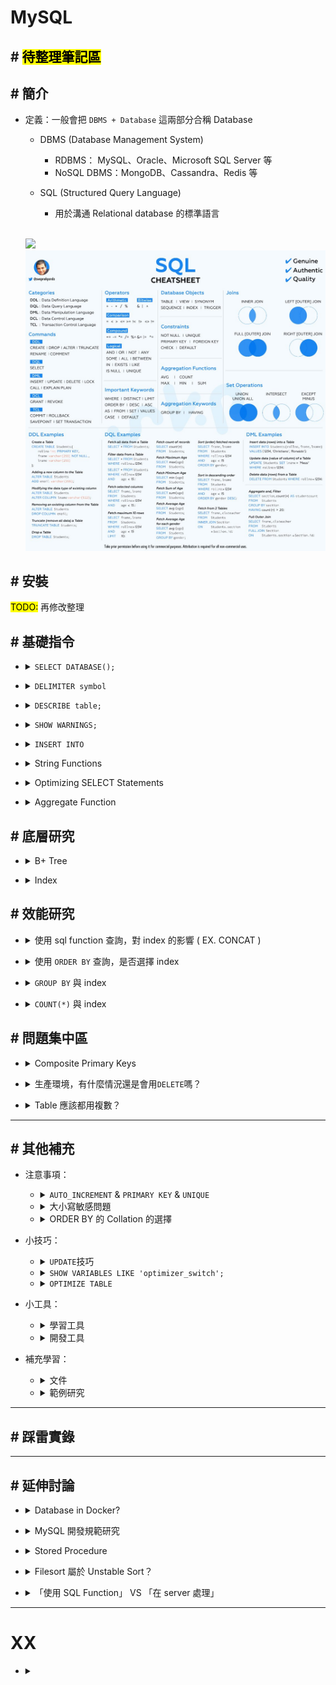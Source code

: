 ##### <!-- 收起 -->

<!----------- ref start ----------->

[Optimizing SELECT Statements]: https://dev.mysql.com/doc/refman/8.0/en/select-optimization.html
[Aggregate Function]: https://dev.mysql.com/doc/refman/8.0/en/aggregate-functions-and-modifiers.html
[String Functions]: https://dev.mysql.com/doc/refman/8.0/en/string-functions.html
[MySQL DOC: Character Sets, Collations, Unicode]: https://dev.mysql.com/doc/refman/8.0/en/charset.html
[What is the sorting algorithm behind ORDER BY query in MySQL?]: https://www.pankajtanwar.in/blog/what-is-the-sorting-algorithm-behind-order-by-query-in-mysql
[MySQL：排序（filesort）詳細解析]: https://zhuanlan.zhihu.com/p/101921329
[MySQL DOC: SELECT Statement]: https://dev.mysql.com/doc/refman/8.0/en/select.html
[MySQL DOC: ORDER BY Optimization]: https://dev.mysql.com/doc/refman/8.0/en/order-by-optimization.html
[Optimize Table 整理 MySQL 表空間]: https://www.796t.com/content/1545213008.html
[圖解｜索引覆蓋、索引下推以及如何避免索引失效]: https://zhuanlan.zhihu.com/p/481750465
[資料庫索引深入淺出(二)]: https://isdaniel.github.io/dbindex-2/
[MySQL 覆蓋索引詳解]: https://juejin.cn/post/6844903967365791752
[MySQL 面試：談談你對聚簇索引的理解]: https://blog.csdn.net/zhizhengguan/article/details/120834883?ops_request_misc=%257B%2522request%255Fid%2522%253A%2522168785250216800182784361%2522%252C%2522scm%2522%253A%252220140713.130102334..%2522%257D&request_id=168785250216800182784361&biz_id=0&utm_medium=distribute.pc_search_result.none-task-blog-2~all~top_click~default-2-120834883-null-null.142^v88^koosearch_v1,239^v2^insert_chatgpt&utm_term=%E8%81%9A%E7%B0%87%E7%B4%A2%E5%BC%95&spm=1018.2226.3001.4187
[詳解聚簇索引]: https://blog.csdn.net/crazzy_lp/article/details/84650621?ops_request_misc=&request_id=&biz_id=102&utm_term=%E8%81%9A%E7%B0%87%E7%B4%A2%E5%BC%95&utm_medium=distribute.pc_search_result.none-task-blog-2~all~sobaiduweb~default-1-84650621.142^v88^koosearch_v1,239^v2^insert_chatgpt&spm=1018.2226.3001.4187
[MySQL 底層為什麼要選用 B+樹作為索引的數據結構呢？]: https://blog.csdn.net/cckevincyh/article/details/119003282?spm=1001.2014.3001.5501
[平衡二叉樹、B 樹、B+樹、B*樹理解其中一種你就都明白了]: https://zhuanlan.zhihu.com/p/27700617
[資料庫層的核心 - 索引結構演化論 B+樹]: https://mark-lin.com/posts/20190911/
[聚簇索引]: https://blog.csdn.net/taoqilin/article/details/121230649?ops_request_misc=%257B%2522request%255Fid%2522%253A%2522168785250216800182784361%2522%252C%2522scm%2522%253A%252220140713.130102334..%2522%257D&request_id=168785250216800182784361&biz_id=0&utm_medium=distribute.pc_search_result.none-task-blog-2~all~top_positive~default-1-121230649-null-null.142^v88^koosearch_v1,239^v2^insert_chatgpt&utm_term=%E8%81%9A%E7%B0%87%E7%B4%A2%E5%BC%95&spm=1018.2226.3001.4187
[MySQL 開發規範參考]: https://mp.weixin.qq.com/s?__biz=MzUzNzAzMTc3MA==&mid=2247484130&idx=1&sn=4bae9fdac414a5ee3157b2f9d94f5592&scene=21#wechat_redirect
[Should You Run Your Database in Docker?]: https://vsupalov.com/database-in-docker/

<!------------ ref end ------------>

# MySQL

## # <mark>待整理筆記區</mark>

## # 簡介

- 定義：一般會把 `DBMS + Database` 這兩部分合稱 Database

  - DBMS (Database Management System)

    - RDBMS： MySQL、Oracle、Microsoft SQL Server 等
    - NoSQL DBMS：MongoDB、Cassandra、Redis 等

  - SQL (Structured Query Language)
    - 用於溝通 Relational database 的標準語言

  <br>

  ![](https://i.imgur.com/KydSI1d.png)
  ![](./src/image/SQL_cheat_sheet.jpeg)

## # 安裝

<mark>TODO:</mark> 再修改整理

<!-- - 以`Homebrew`安裝
- 以`docker`啟動
- `mysql_secure_installation`進行安全設置

  - 設定每次連線所需的密碼
  - 設定是否開放遠端連線 --NO-> 只能在本機連線
  - 設定是否開放 test user --NO-> 只能用 root 連線

- `mysql -u root -p`進入 MySQL 介面

  - `-u <user>`：以該 user 身份執行
  - `-p`：輸入密碼

- chatGPT ref
  ![](https://i.imgur.com/1uue1fp.png)
  ![](https://i.imgur.com/58eyRt2.png)
  ![](https://i.imgur.com/vmIzzV0.png) -->

## # 基礎指令

<!-- SELECT DATABASE(); -->

- <details close>
  <summary><code>SELECT DATABASE();</code></summary>

  - 查詢目前正在 use 的 DB

  </details>

<!-- DELIMITER symbol -->

- <details close>
  <summary><code>DELIMITER symbol</code></summary>

  - 更改結尾的符號
  - 當前環境生效，若 exit 再回來則回覆成 `;`

  ```sql
  # EX. 原本用 ; 結尾
  > SELECT * FROM users;

  # 改成用 # 結尾
  > DELIMITER #
  > SELECT * FROM users#

  # exit 後恢復 ;
  > exit
  $ mysql -r root -p
  > SELECT * FROM users;
  ```

  </details>

<!-- DESCRIBE table; -->

- <details close>
  <summary><code>DESCRIBE table;</code></summary>

  - 秀出該 table 的樣貌

  </details>

<!-- SHOW WARNINGS; -->

- <details close>
  <summary><code>SHOW WARNINGS;</code></summary>

  - 列出上一個操作所造成的 Error 或 Warning

  </details>

<!-- INSERT INTO -->

- <details close>
  <summary><code>INSERT INTO</code></summary>

  - `INSERT INTO table(col1, col2) VALUES(col1, col2);`，是按照順序來進行配對 column

  </details>

<!-- String Functions -->

- <details close>
  <summary>String Functions</summary>

  - [String Functions]

  - `CONCAT`、`CONCAT_WS`、`SUBSTR`、`REPLACE`、`REVERSE`、`CHAR_LENGTH`、`LOWER`、`UPPER`

  </details>

<!-- Optimizing SELECT Statements -->

- <details close>
  <summary>Optimizing SELECT Statements</summary>

  - [Optimizing SELECT Statements]

  <!-- ORDER BY -->

  - <details close>
    <summary><code>ORDER BY</code></summary>

    - `DESC` 降冪 (預設為升冪)

      - 排序方式從 升冪 改為 降冪
      - EX. `SELECT * FROM employees ORDER BY salary DESC;`

    - `ORDER BY 1`

      - 依照 SELECT 的第一項 (EX. name) 來排序
      - EX. `SELECT name, salary FROM employees ORDER BY 1;`

    </details>

  <!-- LIMIT -->

  - <details close>
    <summary><code>LIMIT</code></summary>

    - 可用 `18446744073709551615` 確保列出 LIMIT 後全部內容
    - EX. `SELECT * FROM tbl LIMIT 95,18446744073709551615;`
    - REF: [MySQL DOC: SELECT Statement]

    </details>

  <!-- LIKE -->

  - <details close>
    <summary><code>LIKE</code></summary>

    - `%` 省略

      - EX. `SELECT * FROM users LIKE "%A";`

    - `_` 省略數量，有幾個 `_` 就代表幾個 char

      - EX. `SELECT * FROM users LIKE "__A";`

    - `BINARY`

      - 可以區分大小寫
      - EX. `SELECT * FROM users WHERE name LIKE BINARY 'J%';`

    </details>

  </details>

<!-- Aggregate Function -->

- <details close>
  <summary>Aggregate Function</summary>

  - [Aggregate Function]

  - `COUNT`、`DISTINCT`、`SUM`、`MAX`、`MIN`、`AVG`

  <!-- GROUP BY -->

  - <details close>
    <summary><code>GROUP BY</code></summary>

    - `HAVING`：類似於 `GROUP BY` 的 `WHERE`

    </details>

  </details>

## # 底層研究

<!-- B+ Tree -->

- <details close>
  <summary>B+ Tree</summary>

  - 因為資料庫存在 disk，選擇的重點在減少 I/O

    - 減少階數，減少 I/O
    - 盡量將每個 node 大小調整在 disk 的一個 block (EX. 4KB, 16KB..etc)，以減少 I/O
    - 盡量整理整齊，能放在同一個 block 以減少 I/O

  - 按順序連結，使順序遍歷更快

  - REF

    - [資料庫層的核心 - 索引結構演化論 B+樹]
    - [平衡二叉樹、B 樹、B+樹、B*樹理解其中一種你就都明白了]
    - [MySQL 底層為什麼要選用 B+樹作為索引的數據結構呢？]

  </details>

<!-- Index -->

- <details close>
  <summary>Index</summary>

  <!-- Clustered Index -->

  - <details close>
    <summary>Clustered Index</summary>

    - 一個 table 只能有一個 Clustered Index，所以應該慎選要給哪個 key 用，以發揮最大效能利益
    - key 選擇要點：不會改、常查詢、容量小、插入順序為遞增、重複率低

    - REF

      - [聚簇索引]
      - [詳解聚簇索引]
      - [MySQL 面試：談談你對聚簇索引的理解]

    </details>

  <!-- Covering Index -->

  - <details close>
    <summary>Covering Index</summary>

    - 前提要是 Clustered Index
    - 讓 index 中包含一些資料，使得查詢時可以直接從 index 取得資料
    - REF

      - [MySQL 覆蓋索引詳解]

    </details>

  <!-- Filter Index -->

  - <details close>
    <summary>Filter Index</summary>

    - 特化的 Covering Index，可以設定在 index 中存入的 Col，只符合特定條件的 value 才存入（並非所有的 Row 都存）
    - REF

      - [資料庫索引深入淺出(二)]

    </details>

  <!-- ICP (Index Condition Pushdown) -->

  - <details close>
    <summary>ICP (Index Condition Pushdown)</summary>

    - 索引條件下推（Index Condition Pushdown，ICP）
    - 過濾的動作由下層的存儲引擎層通過使用索引來完成，而不需要上推到 Server 層進行處理
    - 預設開啟

    </details>

  <!-- 其他 -->

  - <details close>
    <summary>其他</summary>

    - 需了解優化器自動選擇 index 的規則，自動選擇的並非一定就是最高效的，而是選擇 Cost Base Optimizer 最小的
    - 有時需把多餘的 index 刪除，才能讓其選中更高效的那一個 index
    - 優化器會將 possible_keys 都試一遍，因此一個查詢若有太多 possible_keys，也會變慢
    - 若在條件式中對 key 做運算，則會讓 index 失效。雖然新增了「函數索引」，但也是多建立一個 index

    </details>

  - REF: [圖解｜索引覆蓋、索引下推以及如何避免索引失效]

  </details>

## # 效能研究

<!-- 使用 sql function 查詢，對 index 的影響 ( EX. CONCAT ) -->

- <details close>
  <summary>使用 sql function 查詢，對 index 的影響 ( EX. CONCAT )</summary>

  - 用 `SELECT CONCAT(a, b)`，不影響是否使用 index
  - 用 `WHERE CONCAT(a, b)=""`，則無法直接使用 index 快速查詢
  - 也可以另外建一個 `CONCAT(a, b)` 的 index

  ![Index_vs_CONCAT.png](./src/image/Index_vs_CONCAT.png)

  - 數據解析：
    - type index 會進行 whole index 掃描
    - type ref 直接二分法搜尋該 index

  </details>

<!-- 使用 `ORDER BY` 查詢，是否選擇 index -->

- <details close><summary>使用 <code>ORDER BY</code> 查詢，是否選擇 index</summary>

  - REF: [MySQL DOC: ORDER BY Optimization]

  - 如果需要再去查全表，則不會使用 index，而是重新對資料做排序

  ![Index_VS_OrderBy1.png](./src/image/Index_VS_OrderBy1.png)

  - 若加上 WHERE 只取得某個區間，會依照區間大小選用 index。區間需要多小？

  ![Index_VS_OrderBy2.png](./src/image/Index_VS_OrderBy2.png)

  </details>

<!-- GROUP BY 與 index -->

- <details close>
  <summary><code>GROUP BY</code> 與 index</summary>

  - `GROUP BY` 沒有 index 可以用時，會 `Using temporary`，創建一個臨時表

  </details>

<!-- COUNT(*) 與 index -->

- <details close>
  <summary><code>COUNT(*)</code> 與 index</summary>

  - 避免 `COUNT(*)` 的原因是因為 `*` 無法使用 covering index，而會導致全表掃描

  </details>

## # 問題集中區

<!-- Composite Primary Keys -->

- <details close>
  <summary>Composite Primary Keys</summary>

  <!-- AUTO_INCREMENT VS Composite Primary Keys -->

  - <details close>
    <summary>在使用 <code>AUTO_INCREMENT</code> 情況下，再設置 <b>Composite Primary Keys</b> 似乎沒有意義？</summary>

    - 是，因為 `AUTO_INCREMENT` 的 column 的每筆資料一定會不同

    </details>

  <!-- 電商限購商品 VS Composite Primary Keys -->

  - <details close>
    <summary>電商希望客戶只能購買一件同商品時，會用 <b>Composite Primary Keys</b> 來達成嗎？</summary>

    - 多：通常會在後端處理，因為這類型活動很難在一開始就設定好 DB

    </details>

  </details>

<!-- 生產環境 VS DELETE  -->

- <details close>
  <summary>生產環境，有什麼情況還是會用<code>DELETE</code>嗎？</summary>

  - 可能有些資料沒必要被救回，且資料庫資源有限，就會直接用 `DELETE`

  </details>

<!-- Table 應該都用複數？ -->

- <details close>
  <summary>Table 應該都用複數？</summary>

  - 是，MongoDB 還會自動幫你改成複數

  </details>

---

## # 其他補充

<!-- 注意事項 -->

- 注意事項：

  <!-- `AUTO_INCREMENT` & `PRIMARY KEY` & `UNIQUE` -->

  - <details close>
    <summary><code>AUTO_INCREMENT</code> & <code>PRIMARY KEY</code> & <code>UNIQUE</code></summary>

    - 只能有一個 column 設置 `AUTO_INCREMENT`，並且一定要設置為 KEY (PRIMARY 或 UNIQUE)
    - 若沒有其他 column 被設置為 PK，則此 column 就會直接成為 PK
    - 可以使用 `PRIMARY KEY(col1, col2)`，跟其他 column 一起成為 Composite Primary Keys
    - 即便使用 `UNIQUE`，也允許多筆資料都是 NULL

    </details>

  <!-- 大小寫敏感問題 -->

  - <details close>
    <summary>大小寫敏感問題</summary>

    - 環境不同，可能導致對大小寫敏感，有不同的結果

    </details>

  <!-- ORDER BY 的 Collation 的選擇 -->

  - <details close>
    <summary>ORDER BY 的 Collation 的選擇</summary>

    - 不同環境可能有不同的預設設定，需統一設定
    - [MySQL DOC: Character Sets, Collations, Unicode]

    </details>

<!-- 小技巧 -->

- 小技巧：

  <!-- UPDATE 技巧 -->

  - <details close>
    <summary><code>UPDATE</code>技巧</summary>

    - 可以先 `SELECT` 查看 `WHERE` 的條件是否符合需求，再將其改為 `UPDATE`

    </details>

  <!-- 查看一些優化的條件設定 -->

  - <details close>
    <summary><code>SHOW VARIABLES LIKE 'optimizer_switch';</code></summary>

    - 查看一下當前一些優化的條件設定，如： ICP 的狀態

    </details>

  <!-- OPTIMIZE TABLE -->

  - <details close>
    <summary><code>OPTIMIZE TABLE</code></summary>

    - [Optimize Table 整理 MySQL 表空間]
    - 可安排在離峰時段進行 OPTIMIZE TABLE，以整理 table，使減少查詢時 I/O 次數

    </details>

<!-- 小工具 -->

- 小工具：

  <!-- 學習工具 -->

  - <details close>
    <summary>學習工具</summary>

    </details>

  <!-- 開發工具 -->

  - <details close>
    <summary>開發工具</summary>

    </details>

<!-- 補充學習 -->

- 補充學習：

  <!-- 文件 -->

  - <details close>
    <summary>文件</summary>

    </details>

  <!-- 範例研究 -->

  - <details close>
    <summary>範例研究</summary>

    </details>

---

## # 踩雷實錄

---

## # 延伸討論

<!-- Database in Docker? -->

- <details close>
  <summary>Database in Docker?</summary>

  - [Should You Run Your Database in Docker?]

  </details>

<!-- MySQL 開發規範研究 -->

- <details close>
  <summary>MySQL 開發規範研究</summary>

  - [MySQL 開發規範參考]

  </details>

<!-- Stored Procedure -->

- <details close>
  <summary>Stored Procedure</summary>

  - 在資料庫 server 上保存的預編譯的程式，像是開客製化的 API，讓外部可以串接使用

  </details>

<!-- Filesort 屬於 Unstable Sort？ -->

- <details close>
  <summary>Filesort 屬於 Unstable Sort？</summary>

  - [MySQL：排序（filesort）詳細解析]
  - [What is the sorting algorithm behind ORDER BY query in MySQL?]
  - GPT：早期為 Quicksort，5.0 改為 Batched Key Access Filesort，此兩種皆為 unstable

  ![GPT_MySQL_filesort.png](./src/image/GPT_MySQL_filesort.png)

  </details>

<!-- 「使用 SQL Function」 VS 「在 server 處理」 -->

- <details close>
  <summary>「使用 SQL Function」 VS 「在 server 處理」</summary>

  - 網路傳輸量？
  - 資料庫記憶體消耗？
  - 可能有些系統並不需要多建立一個 server？

  </details>

---

# XX

- <details close>
  <summary></summary>

  </details>
